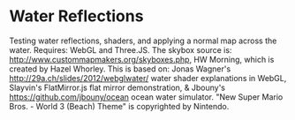 # Water Reflections
Testing water reflections, shaders, and applying a normal map across the water. 
Requires: WebGL and Three.JS.
The skybox source is: http://www.custommapmakers.org/skyboxes.php, HW Morning, which is created by Hazel Whorley.
This is based on: 
Jonas Wagner's http://29a.ch/slides/2012/webglwater/ water shader explanations in WebGL,
Slayvin's FlatMirror.js flat mirror demonstration, &
Jbouny's https://github.com/jbouny/ocean ocean water simulator.
"New Super Mario Bros. - World 3 (Beach) Theme" is copyrighted by Nintendo.

